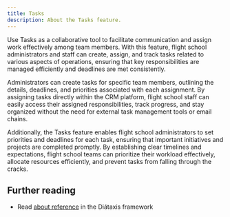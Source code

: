 ```yaml
---
title: Tasks
description: About the Tasks feature.
---
```


Use Tasks as a collaborative tool to facilitate communication and assign work effectively among team members. With this feature, flight school administrators and staff can create, assign, and track tasks related to various aspects of operations, ensuring that key responsibilities are managed efficiently and deadlines are met consistently.

Administrators can create tasks for specific team members, outlining the details, deadlines, and priorities associated with each assignment. By assigning tasks directly within the CRM platform, flight school staff can easily access their assigned responsibilities, track progress, and stay organized without the need for external task management tools or email chains.

Additionally, the Tasks feature enables flight school administrators to set priorities and deadlines for each task, ensuring that important initiatives and projects are completed promptly. By establishing clear timelines and expectations, flight school teams can prioritize their workload effectively, allocate resources efficiently, and prevent tasks from falling through the cracks.


## Further reading

- Read [about reference](https://diataxis.fr/reference/) in the Diátaxis framework